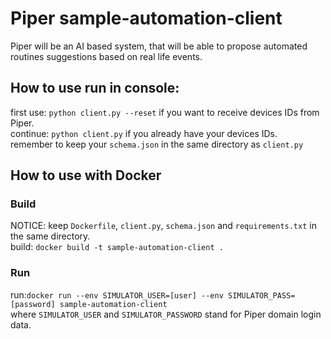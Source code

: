 # Piper sample-automation-client
Piper will be an AI based system, that will be able to propose automated routines suggestions based on real life events.

## How to use run in console:
first use: `python client.py --reset` if you want to receive devices IDs from Piper.  
continue: `python client.py` if you already have your devices IDs.  
remember to keep your `schema.json` in the same directory as `client.py`

## How to use with Docker
### Build
NOTICE: keep `Dockerfile`, `client.py`, `schema.json` and `requirements.txt` in the same directory.  
build: `docker build -t sample-automation-client .`
### Run
run:`docker run --env SIMULATOR_USER=[user] --env SIMULATOR_PASS=[password] sample-automation-client`  
where `SIMULATOR_USER` and `SIMULATOR_PASSWORD` stand for Piper domain login data.